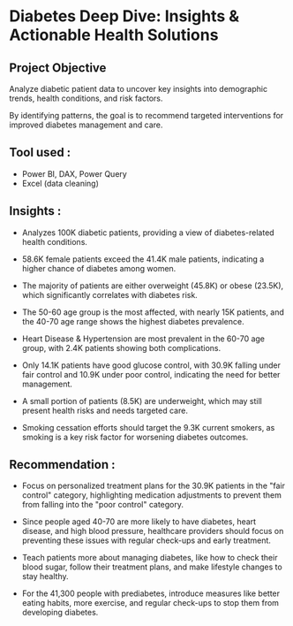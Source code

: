 
# Diabetes Deep Dive: Insights & Actionable Health Solutions


## Project Objective

Analyze diabetic patient data to uncover key insights into demographic trends, health conditions, and risk factors. 

By identifying patterns, the goal is to recommend targeted interventions for improved diabetes management and care.
## Tool used :
- Power BI, DAX, Power Query
- Excel (data cleaning)

## Insights :

- Analyzes 100K diabetic patients, providing a view of diabetes-related health conditions.

-  58.6K female patients exceed the 41.4K male patients, indicating a higher chance of diabetes among women.

- The majority of patients are either overweight (45.8K) or obese (23.5K), which significantly correlates with diabetes risk.

- The 50-60 age group is the most affected, with nearly 15K patients, and the 40-70 age range shows the highest diabetes prevalence.

- Heart Disease & Hypertension are most prevalent in the 60-70 age group, with 2.4K patients showing both complications.

-  Only 14.1K patients have good glucose control, with 30.9K falling under fair control and 10.9K under poor control, indicating the need for better management.

- A small portion of patients (8.5K) are underweight, which may still present health risks and needs targeted care.

- Smoking cessation efforts should target the 9.3K current smokers, as smoking is a key risk factor for worsening diabetes outcomes.
## Recommendation :

- Focus on personalized treatment plans for the 30.9K patients in the "fair control" category, highlighting medication adjustments to prevent them from falling into the "poor control" category.

- Since people aged 40-70 are more likely to have diabetes, heart disease, and high blood pressure, healthcare providers should focus on preventing these issues with regular check-ups and early treatment.

- Teach patients more about managing diabetes, like how to check their blood sugar, follow their treatment plans, and make lifestyle changes to stay healthy.

- For the 41,300 people with prediabetes, introduce measures like better eating habits, more exercise, and regular check-ups to stop them from developing diabetes.
